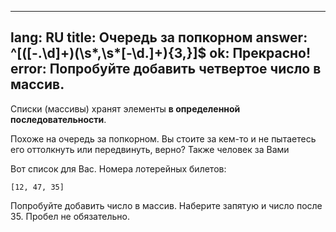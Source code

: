 
---
lang:   RU
title:  Очередь за попкорном
answer: ^\[([-\.\d]+)(\s*,\s*[-\d\.]+){3,}\]$
ok:     Прекрасно!
error:  Попробуйте добавить четвертое число в массив.
---

Списки (массивы) хранят элементы __в определенной последовательности__.

Похоже на очередь за попкорном. Вы стоите за кем-то и не пытаетесь его оттолкнуть или передвинуть, верно?
Также человек за Вами 

Вот список для Вас. Номера лотерейных билетов: 

    [12, 47, 35]

Попробуйте добавить число в массив. Наберите запятую и число после 35. Пробел не обязательно.
